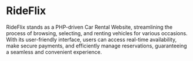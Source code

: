 # RideFlix
RideFlix stands as a PHP-driven Car Rental Website, streamlining the process of browsing, selecting, and renting vehicles for various occasions. With its user-friendly interface, users can access real-time availability, make secure payments, and efficiently manage reservations, guaranteeing a seamless and convenient experience.
